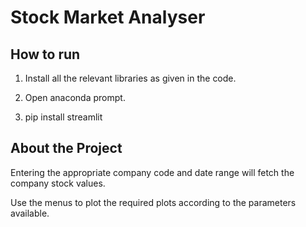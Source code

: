 # Stock Market Analyser

## How to run

1. Install all the relevant libraries as given in the code.

2. Open anaconda prompt.

3. pip install streamlit


## About the Project

Entering the appropriate company code and date range will fetch the company stock values.

Use the menus to plot the required plots according to the parameters available.


